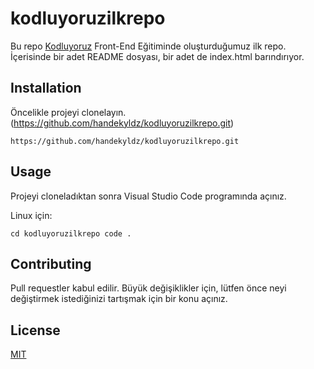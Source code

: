 # kodluyoruzilkrepo


Bu repo [Kodluyoruz](https://www.kodluyoruz.org) Front-End Eğitiminde oluşturduğumuz ilk repo. İçerisinde bir adet README dosyası, bir adet de index.html barındırıyor. 


## Installation 

Öncelikle projeyi clonelayın. (https://github.com/handekyldz/kodluyoruzilkrepo.git)

`https://github.com/handekyldz/kodluyoruzilkrepo.git`

## Usage 

Projeyi cloneladıktan sonra Visual Studio Code programında açınız.

Linux için: 

```cd kodluyoruzilkrepo code .```

## Contributing

Pull requestler kabul edilir. Büyük değişiklikler için, lütfen önce neyi değiştirmek istediğinizi tartışmak için bir konu açınız.

## License 
[MIT](https://choosealicense.com/licenses/mit/)
